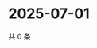 # 2025-07-01

共 0 条

<!-- BEGIN ZHIHUVIDEO -->
<!-- 最后更新时间 Tue Jul 01 2025 16:16:45 GMT+0800 (China Standard Time) -->

<!-- END ZHIHUVIDEO -->
